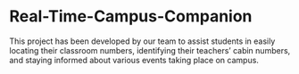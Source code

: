 # Real-Time-Campus-Companion
This project has been developed by our team to assist students in easily locating their classroom numbers, identifying their teachers’ cabin numbers, and staying informed about various events taking place on campus.
